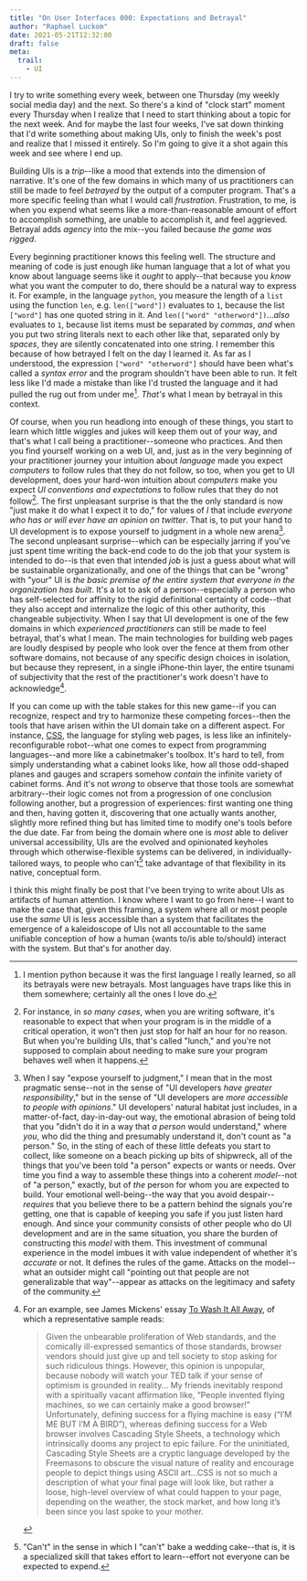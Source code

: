 ```yaml
---
title: "On User Interfaces 000: Expectations and Betrayal"
author: "Raphael Luckom"
date: 2021-05-21T12:32:00
draft: false
meta:
  trail:
    - UI
---
```


I try to write something every week, between one Thursday (my weekly social media day) and the next. So there's
a kind of "clock start" moment every Thursday when I realize that I need to start thinking about a topic for the next week.
And for maybe the last four weeks, I've sat down thinking that I'd write something about making UIs, only to finish the
week's post and realize that I missed it entirely. So I'm going to give it a shot again this week and see where I end up.

Building UIs is a _trip_--like a mood that extends into the dimension of narrative. It's one of the few domains in
which many of us practitioners can still be made to feel _betrayed_ by the output of a computer program. That's a
more specific feeling than what I would call  _frustration_. Frustration, to me, is when you expend what seems like a
more-than-reasonable amount of effort to accomplish something, are unable to accomplish it, and feel aggrieved.
Betrayal adds _agency_ into the mix--you failed because _the game was rigged_.

Every beginning practitioner knows this feeling well. The structure and meaning of code is just enough _like_ human
language that a lot of what you know about language seems like it _ought_ to apply--that because you _know_ what you want
the computer to do, there should be a natural way to express it. For example, in the language `python`, you measure the length of a `list`
using the function `len`, e.g. `len(["word"])` evaluates to `1`, because the list `["word"]` has one quoted string in it. And 
`len(["word" "otherword"])`..._also_ evaluates to `1`, because list items must be separated by _commas_, _and_ when you put two string literals
next to each other like that, separated only by _spaces_, they are silently concatenated into one string. I remember this
because of how betrayed I felt on the day I learned it. As far as I understood, the expression `["word" "otherword"]` should have been
what's called a _syntax error_ and the program shouldn't have been able to run. It felt less like I'd made a mistake than like
I'd trusted the language and it had pulled the rug out from under me[^1]. _That's_ what I mean by betrayal in this context.

Of course, when you run headlong into enough of these things, you start to learn which little wiggles and jukes will keep them out of your way, 
and that's what I call being a practitioner--someone who practices. And then you find yourself working on a web UI, and, just as in the very 
beginning of your practitioner journey your intuition about _language_ made you expect _computers_ to follow rules that they do not follow, so too, 
when you get to UI development, does your hard-won intuition  about _computers_ make you expect _UI conventions and expectations_ to follow rules
that they do not follow[^2]. The first unpleasant surprise is that the the only standard is now "just make it do what I expect it to do," for values
of _I_ that include _everyone who has or will ever have an opinion on twitter_. That is, to put your hand to UI development is to expose yourself
to judgment in a whole new arena[^3]. The second unpleasant surprise--which can be especially jarring if you've just spent time writing the back-end
code to do the job that your system is intended to do--is that even that intended _job_ is just a guess about what will be sustainable organizationally,
and one of the things that can be "wrong" with "your" UI is _the basic premise of the entire system that everyone in the organization has built_.
It's a lot to ask of a person--especially a person who has self-selected for affinity to the rigid definitional certainty of code--that they also
accept and internalize the logic of this other authority, this changeable subjectivity. When I say that UI development is one of the few domains
in which _experienced practitioners_ can still be made to feel betrayal, that's what I mean. The main technologies for building web pages are loudly despised
by people who look over the fence at them from other software domains, not because of any specific design choices in isolation, but because they represent,
in a single iPhone-thin layer, the entire tsunami of subjectivity that the rest of the practitioner's work doesn't have to acknowledge[^4]. 

If you can come up with the table stakes for this new game--if you can recognize, respect and try to harmonize these competing forces--then the
tools that have arisen within the UI domain take on a different aspect. For instance, [CSS](https://en.wikipedia.org/wiki/CSS), the language for styling web pages,
is less like an infinitely-reconfigurable robot--what one comes to expect from programming languages--and more like a cabinetmaker's toolbox. 
It's hard to tell, from simply understanding what a cabinet looks like, how all those odd-shaped planes and gauges and scrapers somehow
_contain_ the infinite variety of cabinet forms. And it's not _wrong_ to observe that those tools are somewhat arbitrary--their logic comes not
from a progression of one conclusion following another, but a progression of experiences: first wanting one thing and then, having 
gotten it, discovering that one actually wants another, slightly more refined thing but has limited time to modify one's tools before the due date. 
Far from being the domain where one is _most_ able to deliver universal accessibility, UIs are the evolved and opinionated keyholes through which otherwise-flexible
systems can be delivered, in individually-tailored ways, to people who can't[^5] take advantage of that flexibility in its native, conceptual form.

I think this might finally be post that I've been trying to write about UIs as artifacts of human attention. I know where I want to go from here--I
want to make the case that, given this framing, a system where all or most people use the _same_ UI is less accessible than a system that
facilitates the emergence of a kaleidoscope of UIs not all accountable to the same unifiable conception of how a human {wants to/is able to/should}
interact with the system. But that's for another day.

[^1]: I mention python because it was the first language I really learned, so all its betrayals were new betrayals. Most languages
      have traps like this in them somewhere; certainly all the ones I love do.

[^2]: For instance, in _so many cases_, when you are writing software, it's reasonable to expect that when your program is in the middle of a critical 
      operation, it won't then just stop for half an hour for no reason. But when you're building UIs, that's called "lunch," and you're 
      not supposed to complain about needing to make sure your program behaves well when it happens.

[^3]: When I say "expose yourself to judgment," I mean that in the most pragmatic sense--not in the sense of "UI developers _have greater responsibility_,"
      but in the sense of "UI developers are _more accessible to people with opinions_." UI developers' natural habitat just includes,
      in a matter-of-fact, day-in-day-out way, the emotional abrasion of being told that you "didn't do it in a way that _a person_ would understand,"
      where _you_, who did the thing and presumably understand it, don't count as "a person." So, in the sting of each of these little defeats you start
      to collect, like someone on a beach picking up bits of shipwreck, all of the things that you've been told "a person" expects or wants or needs. 
      Over time you find a way to assemble these things into a coherent _model_--not of "a person," exactly, but of _the_ person for whom you are 
      expected to build. Your emotional well-being--the way that you avoid despair--_requires_ that you believe there to be a pattern behind the signals
      you're getting, one that is capable of keeping you safe if you just listen hard enough. And since your community consists of other people who do
      UI development and are in the same situation, you share the burden of constructing this _model_ with them. This investment of communal experience
      in the model imbues it with value independent of whether it's _accurate_ or not. It defines the rules of the game. Attacks on the model--what
      an outsider might call "pointing out that people are not generalizable that way"--appear as attacks on the legitimacy and safety of the community.

[^4]: For an example, see James Mickens' essay [To Wash It All Away](https://scholar.harvard.edu/files/mickens/files/towashitallaway.pdf), of which
      a representative sample reads:

      >  Given the unbearable proliferation of Web standards, and the comically ill-expressed semantics of those standards, browser vendors should just 
      >  give up and tell society to stop asking for such ridiculous things. However, this opinion is unpopular, because nobody will watch your TED talk
      >  if your sense of optimism is grounded in reality... My friends inevitably respond with a spiritually vacant affirmation like, “People invented
      >  flying machines, so we can certainly make a good browser!” Unfortunately, defining success for a flying machine is easy (“I’M ME BUT I’M A BIRD”), 
      >  whereas defining success for a Web browser involves Cascading Style Sheets, a technology which intrinsically dooms any project to epic failure.
      >  For the uninitiated, Cascading Style Sheets are a cryptic language developed by the Freemasons to obscure the visual nature of reality and encourage
      >  people to depict things using ASCII art...CSS is not so much a description of what your final page will look like, but rather a loose, high-level
      >  overview of what could happen to your page, depending on the weather, the stock market, and how long it’s been since you last spoke to your mother.

[^5]: "Can't" in the sense in which I "can't" bake a wedding cake--that is, it is a specialized skill that takes effort to learn--effort not everyone 
      can be expected to expend.
